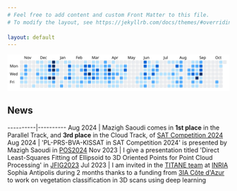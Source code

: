 ```yaml
---
# Feel free to add content and custom Front Matter to this file.
# To modify the layout, see https://jekyllrb.com/docs/themes/#overriding-theme-defaults

layout: default
--- 
```


<a href="https://github.com/ThibaultLejemble" target="_blank"><img src="img/github.svg" alt="github.com/ThibaultLejemble"></a>

## News

----------|----------
Aug&nbsp;2024 | Mazigh Saoudi comes in __1st place__ in the Parallel Track, and __3rd place__ in the Cloud Track, of [SAT Competition 2024](https://satcompetition.github.io/2024)
Aug&nbsp;2024 | 'PL-PRS-BVA-KISSAT in SAT Competition 2024' is presented by Mazigh Saoudi in [POS2024](http://www.pragmaticsofssat.org/2024)
Nov&nbsp;2023 | I give a presentation titled 'Direct Least-Squares Fitting of Ellipsoid to 3D Oriented Points for Point Cloud Processing' in [JFIG2023](https://jfig2023.lirmm.fr/)
Jul&nbsp;2023 | I am invited in the [TITANE team](https://team.inria.fr/titane/team) at [INRIA](https://www.inria.fr) Sophia Antipolis during 2 months thanks to a funding from [3IA Côte d'Azur](https://3ia.univ-cotedazur.eu) to work on vegetation classification in 3D scans using deep learning
